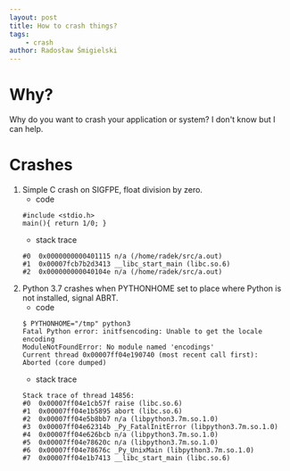 ```yaml
---
layout: post
title: How to crash things?
tags:
    - crash
author: Radosław Śmigielski
---
```


Why?
====
Why do you want to crash your application or system? I don't know but I can help.

Crashes
=======
1. Simple C crash on SIGFPE, float division by zero.
   - code
   ```
   #include <stdio.h>
   main(){ return 1/0; }
   ```
   - stack trace
   ```
   #0  0x0000000000401115 n/a (/home/radek/src/a.out)
   #1  0x00007fcb7b2d3413 __libc_start_main (libc.so.6)
   #2  0x000000000040104e n/a (/home/radek/src/a.out)
   ```
1. Python 3.7 crashes when PYTHONHOME set to place where Python
   is not installed, signal ABRT.
   - code
   ```
   $ PYTHONHOME="/tmp" python3
   Fatal Python error: initfsencoding: Unable to get the locale encoding
   ModuleNotFoundError: No module named 'encodings'
   Current thread 0x00007ff04e190740 (most recent call first):
   Aborted (core dumped)
   ```
   - stack trace
   ```
   Stack trace of thread 14856:
   #0  0x00007ff04e1cb57f raise (libc.so.6)
   #1  0x00007ff04e1b5895 abort (libc.so.6)
   #2  0x00007ff04e5b8bb7 n/a (libpython3.7m.so.1.0)
   #3  0x00007ff04e62314b _Py_FatalInitError (libpython3.7m.so.1.0)
   #4  0x00007ff04e626bcb n/a (libpython3.7m.so.1.0)
   #5  0x00007ff04e78620c n/a (libpython3.7m.so.1.0)
   #6  0x00007ff04e78676c _Py_UnixMain (libpython3.7m.so.1.0)
   #7  0x00007ff04e1b7413 __libc_start_main (libc.so.6)
   ```
